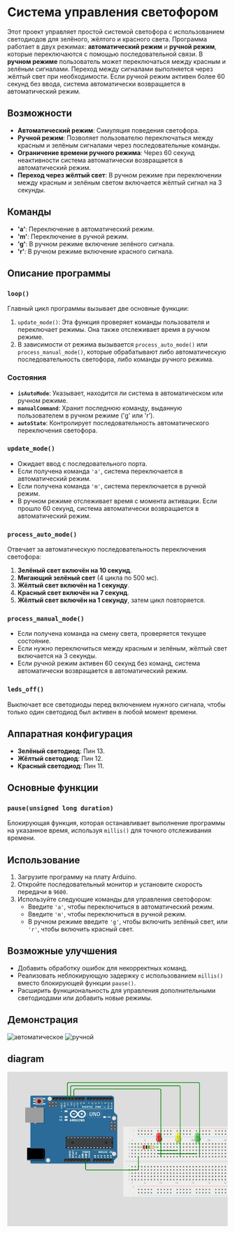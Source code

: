 # Система управления светофором

Этот проект управляет простой системой светофора с использованием светодиодов для зелёного, жёлтого и красного света. Программа работает в двух режимах: **автоматический режим** и **ручной режим**, которые переключаются с помощью последовательной связи. В **ручном режиме** пользователь может переключаться между красным и зелёным сигналами. Переход между сигналами выполняется через жёлтый свет при необходимости. Если ручной режим активен более 60 секунд без ввода, система автоматически возвращается в автоматический режим.

## Возможности
- **Автоматический режим**: Симуляция поведения светофора.
- **Ручной режим**: Позволяет пользователю переключаться между красным и зелёным сигналами через последовательные команды.
- **Ограничение времени ручного режима**: Через 60 секунд неактивности система автоматически возвращается в автоматический режим.
- **Переход через жёлтый свет**: В ручном режиме при переключении между красным и зелёным светом включается жёлтый сигнал на 3 секунды.

## Команды
- **'a'**: Переключение в автоматический режим.
- **'m'**: Переключение в ручной режим.
- **'g'**: В ручном режиме включение зелёного сигнала.
- **'r'**: В ручном режиме включение красного сигнала.

## Описание программы

### `loop()`
Главный цикл программы вызывает две основные функции:
1. `update_mode()`: Эта функция проверяет команды пользователя и переключает режимы. Она также отслеживает время в ручном режиме.
2. В зависимости от режима вызывается `process_auto_mode()` или `process_manual_mode()`, которые обрабатывают либо автоматическую последовательность светофора, либо команды ручного режима.

### Состояния
- **`isAutoMode`**: Указывает, находится ли система в автоматическом или ручном режиме.
- **`manualCommand`**: Хранит последнюю команду, выданную пользователем в ручном режиме ('g' или 'r').
- **`autoState`**: Контролирует последовательность автоматического переключения светофора.

### `update_mode()`
- Ожидает ввод с последовательного порта.
- Если получена команда `'a'`, система переключается в автоматический режим.
- Если получена команда `'m'`, система переключается в ручной режим.
- В ручном режиме отслеживает время с момента активации. Если прошло 60 секунд, система автоматически возвращается в автоматический режим.

### `process_auto_mode()`
Отвечает за автоматическую последовательность переключения светофора:
1. **Зелёный свет включён на 10 секунд**.
2. **Мигающий зелёный свет** (4 цикла по 500 мс).
3. **Жёлтый свет включён на 1 секунду**.
4. **Красный свет включён на 7 секунд**.
5. **Жёлтый свет включён на 1 секунду**, затем цикл повторяется.

### `process_manual_mode()`
- Если получена команда на смену света, проверяется текущее состояние.
- Если нужно переключиться между красным и зелёным, жёлтый свет включается на 3 секунды.
- Если ручной режим активен 60 секунд без команд, система автоматически возвращается в автоматический режим.

### `leds_off()`
Выключает все светодиоды перед включением нужного сигнала, чтобы только один светодиод был активен в любой момент времени.

## Аппаратная конфигурация
- **Зелёный светодиод**: Пин 13.
- **Жёлтый светодиод**: Пин 12.
- **Красный светодиод**: Пин 11.
## Основные функции

### `pause(unsigned long duration)`
Блокирующая функция, которая останавливает выполнение программы на указанное время, используя `millis()` для точного отслеживания времени.

## Использование

1. Загрузите программу на плату Arduino.
2. Откройте последовательный монитор и установите скорость передачи в `9600`.
3. Используйте следующие команды для управления светофором:
   - Введите `'a'`, чтобы переключиться в автоматический режим.
   - Введите `'m'`, чтобы переключиться в ручной режим.
   - В ручном режиме введите `'g'`, чтобы включить зелёный свет, или `'r'`, чтобы включить красный свет.

## Возможные улучшения
- Добавить обработку ошибок для некорректных команд.
- Реализовать неблокирующую задержку с использованием `millis()` вместо блокирующей функции `pause()`.
- Расширить функциональность для управления дополнительными светодиодами или добавить новые режимы.

## Демонстрация
![автоматическое](https://drive.google.com/file/d/1YnW-UpSIGs-cqXMzE_rZFz48GjtCdia8/view?usp=sharing)
![ручной](https://drive.google.com/file/d/1yhva5JxDYfaJMH4ATXGinV9cigerLfT_/view?usp=sharing)

## diagram
![traffic light diagram](img/traffic_light_diagram.jpg)

